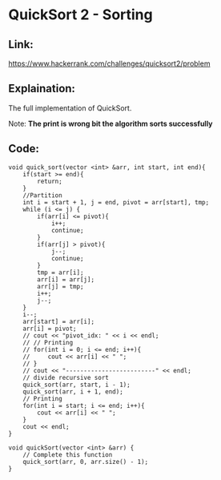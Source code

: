# QuickSort 2 - Sorting

## Link:
https://www.hackerrank.com/challenges/quicksort2/problem


## Explaination:
The full implementation of QuickSort.

Note: **The print is wrong bit the algorithm sorts successfully**


## Code:

```
void quick_sort(vector <int> &arr, int start, int end){
    if(start >= end){
        return;
    }
    //Partition
    int i = start + 1, j = end, pivot = arr[start], tmp;
    while (i <= j) {
        if(arr[i] <= pivot){
            i++;
            continue;
        }
        if(arr[j] > pivot){
            j--;
            continue;
        }
        tmp = arr[i];
        arr[i] = arr[j];
        arr[j] = tmp;
        i++;
        j--;
    }
    i--;
    arr[start] = arr[i];
    arr[i] = pivot;
    // cout << "pivot_idx: " << i << endl;
    // // Printing
    // for(int i = 0; i <= end; i++){
    //     cout << arr[i] << " ";
    // }
    // cout << "-------------------------" << endl;
    // divide recursive sort
    quick_sort(arr, start, i - 1);
    quick_sort(arr, i + 1, end);
    // Printing
    for(int i = start; i <= end; i++){
        cout << arr[i] << " ";
    }
    cout << endl;
}

void quickSort(vector <int> &arr) {
	// Complete this function
    quick_sort(arr, 0, arr.size() - 1);
}


```
